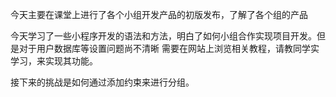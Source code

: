 ﻿
今天主要在课堂上进行了各个小组开发产品的初版发布，了解了各个组的产品

今天学习了一些小程序开发的语法和方法，明白了如何小组合作实现项目开发。但是对于用户数据库等设置问题尚不清晰 需要在网站上浏览相关教程，请教同学实学习，来实现其功能。

接下来的挑战是如何通过添加约束来进行分组。
